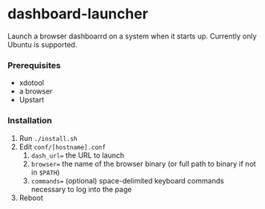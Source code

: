 # dashboard-launcher

Launch a browser dashboarrd on a system when it starts up.  Currently only Ubuntu is supported.

### Prerequisites
* xdotool
* a browser
* Upstart

### Installation
1. Run `./install.sh`
1. Edit `conf/[hostname].conf`
   1. `dash_url=` the URL to launch
   1. `browser=` the name of the browser binary (or full path to binary if not in `$PATH`)
   1. `commands=` (optional) space-delimited keyboard commands necessary to log into the page
1. Reboot

